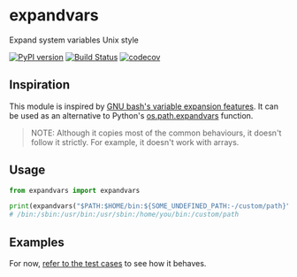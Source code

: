 expandvars
==========
Expand system variables Unix style

[![PyPI version](https://img.shields.io/pypi/v/expandvars.svg)](https://pypi.org/project/expandvars)
[![Build Status](https://travis-ci.org/sayanarijit/expandvars.svg?branch=master)](https://travis-ci.org/sayanarijit/expandvars)
[![codecov](https://codecov.io/gh/sayanarijit/expandvars/branch/master/graph/badge.svg)](https://codecov.io/gh/sayanarijit/expandvars)


Inspiration
-----------
This module is inspired by [GNU bash's variable expansion features](https://www.gnu.org/software/bash/manual/html_node/Shell-Parameter-Expansion.html). It can be used as an alternative to Python's [os.path.expandvars](https://docs.python.org/3/library/os.path.html#os.path.expandvars) function.

> NOTE: Although it copies most of the common behaviours, it doesn't follow it strictly. For example, it doesn't work with arrays.


Usage
-----

```python
from expandvars import expandvars

print(expandvars("$PATH:$HOME/bin:${SOME_UNDEFINED_PATH:-/custom/path}"))
# /bin:/sbin:/usr/bin:/usr/sbin:/home/you/bin:/custom/path
```


Examples
--------
For now, [refer to the test cases](https://github.com/sayanarijit/expandvars/blob/master/tests/test_expandvars.py) to see how it behaves.
